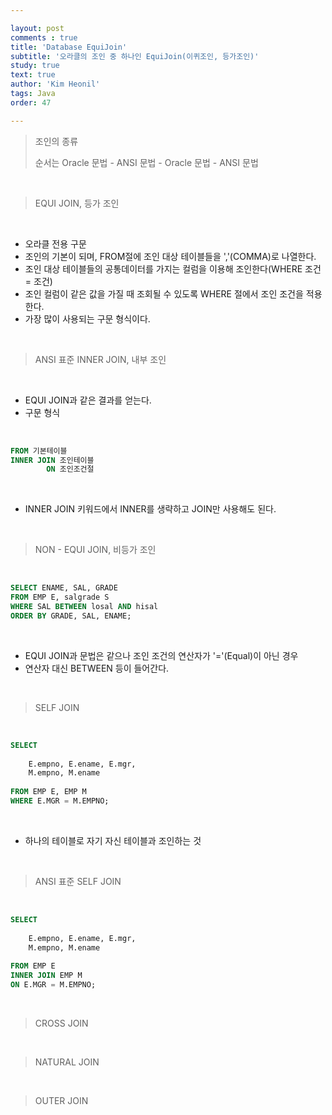 ```yaml
---

layout: post
comments : true
title: 'Database EquiJoin'
subtitle: '오라클의 조인 중 하나인 EquiJoin(이퀴조인, 등가조인)'
study: true
text: true
author: 'Kim Heonil'
tags: Java
order: 47

---
```


 
> 조인의 종류
>
> 순서는 Oracle 문법 - ANSI 문법 - Oracle 문법 - ANSI 문법

<br>

> EQUI JOIN, 등가 조인

<br>

- 오라클 전용 구문
- 조인의 기본이 되며, FROM절에 조인 대상 테이블들을 ','(COMMA)로 나열한다.
- 조인 대상 테이블들의 공통데이터를 가지는 컬럼을 이용해 조인한다(WHERE 조건 = 조건)
- 조인 컬럼이 같은 값을 가질 때 조회될 수 있도록 WHERE 절에서 조인 조건을 적용한다.
- 가장 많이 사용되는 구문 형식이다.

<br>

> ANSI 표준 INNER JOIN, 내부 조인

<br>

- EQUI JOIN과 같은 결과를 얻는다.
- 구문 형식

<br>

``` sql
FROM 기본테이블
INNER JOIN 조인테이블
		ON 조인조건절
```

<br>

- INNER JOIN 키워드에서 INNER를 생략하고 JOIN만 사용해도 된다.

<br>

> NON - EQUI JOIN, 비등가 조인

<br>

``` sql
SELECT ENAME, SAL, GRADE 
FROM EMP E, salgrade S
WHERE SAL BETWEEN losal AND hisal
ORDER BY GRADE, SAL, ENAME;
```

<br>

- EQUI JOIN과 문법은 같으나 조인 조건의 연산자가 '='(Equal)이 아닌 경우
- 연산자 대신 BETWEEN 등이 들어간다.

<br>

> SELF JOIN

<br>

``` sql
SELECT 
    
    E.empno, E.ename, E.mgr,
    M.empno, M.ename
    
FROM EMP E, EMP M
WHERE E.MGR = M.EMPNO;
```

<br>

- 하나의 테이블로 자기 자신 테이블과 조인하는 것

<br>

>ANSI 표준 SELF JOIN

<br>

``` sql
SELECT 
    
    E.empno, E.ename, E.mgr,
    M.empno, M.ename
    
FROM EMP E
INNER JOIN EMP M
ON E.MGR = M.EMPNO;
```

<br>

> CROSS JOIN

<br>

> NATURAL JOIN

<br>

> OUTER JOIN

<br>


<br><br>